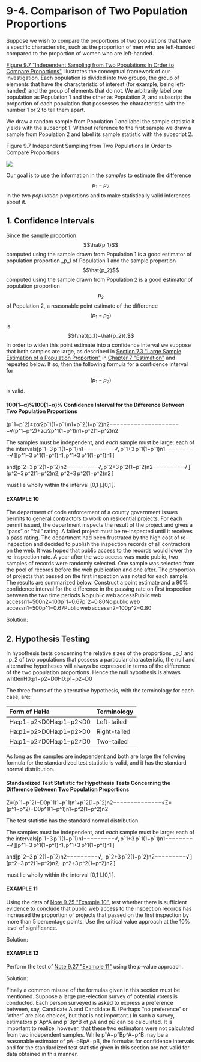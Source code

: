 # 9-4. Comparison of Two Population Proportions

Suppose we wish to compare the proportions of two populations that have a specific characteristic, such as the proportion of men who are left-handed compared to the proportion of women who are left-handed. 

[Figure 9.7 "Independent Sampling from Two Populations In Order to Compare Proportions"](https://saylordotorg.github.io/text_introductory-statistics/s13-two-sample-problems.html#fwk-shafer-ch09_s04_f01) illustrates the conceptual framework of our investigation. Each population is divided into two groups, the group of elements that have the characteristic of interest \(for example, being left-handed\) and the group of elements that do not. We arbitrarily label one population as Population 1 and the other as Population 2, and subscript the proportion of each population that possesses the characteristic with the number 1 or 2 to tell them apart. 

We draw a random sample from Population 1 and label the sample statistic it yields with the subscript 1. Without reference to the first sample we draw a sample from Population 2 and label its sample statistic with the subscript 2.

Figure 9.7 Independent Sampling from Two Populations In Order to Compare Proportions

![](https://saylordotorg.github.io/text_introductory-statistics/section_13/53170ede206ef4a4fcde1a7e4d6d046c.jpg)

Our goal is to use the information in the _samples_ to estimate the difference $$p_1−p_2$$ in the two _population_ proportions and to make statistically valid inferences about it.

## 1. Confidence Intervals

Since the sample proportion $$\hat{p_1}$$ computed using the sample drawn from Population 1 is a good estimator of population proportion _p_1 of Population 1 and the sample proportion $$\hat{p_2}$$ computed using the sample drawn from Population 2 is a good estimator of population proportion $$p_2$$ of Population 2, a reasonable point estimate of the difference $$(p_1−p_2)$$ is $$(\hat{p_1}−\hat{p_2}).$$ In order to widen this point estimate into a confidence interval we suppose that both samples are large, as described in [Section 7.3 "Large Sample Estimation of a Population Proportion"](https://saylordotorg.github.io/text_introductory-statistics/fwk-shafer-ch07_s03#fwk-shafer-ch07_s03) in [Chapter 7 "Estimation"](https://saylordotorg.github.io/text_introductory-statistics/s11-estimation.html) and repeated below. If so, then the following formula for a confidence interval for $$(p_1−p_2)$$ is valid.

#### 100\(1−α\)%100\(1−α\)% Confidence Interval for the Difference Between Two Population Proportions

\(pˆ1−pˆ2\)±zα∕2pˆ1\(1−pˆ1\)n1+pˆ2\(1−pˆ2\)n2−−−−−−−−−−−−−−−−−−−−−√\(p^1−p^2\)±zα∕2p^1\(1−p^1\)n1+p^2\(1−p^2\)n2

The samples must be independent, and _each_ sample must be large: each of the intervals\[pˆ1−3 pˆ1\(1−pˆ1\)n1−−−−−−−−−√, pˆ1+3 pˆ1\(1−pˆ1\)n1−−−−−−−−−√ \]\[p^1−3 p^1\(1−p^1\)n1, p^1+3 p^1\(1−p^1\)n1 \]

and\[pˆ2−3 pˆ2\(1−pˆ2\)n2−−−−−−−−−√, pˆ2+3 pˆ2\(1−pˆ2\)n2−−−−−−−−−√ \]\[p^2−3 p^2\(1−p^2\)n2, p^2+3 p^2\(1−p^2\)n2 \]

must lie wholly within the interval \[0,1 \].\[0,1 \].

#### EXAMPLE 10

The department of code enforcement of a county government issues permits to general contractors to work on residential projects. For each permit issued, the department inspects the result of the project and gives a “pass” or “fail” rating. A failed project must be re-inspected until it receives a pass rating. The department had been frustrated by the high cost of re-inspection and decided to publish the inspection records of all contractors on the web. It was hoped that public access to the records would lower the re-inspection rate. A year after the web access was made public, two samples of records were randomly selected. One sample was selected from the pool of records before the web publication and one after. The proportion of projects that passed on the first inspection was noted for each sample. The results are summarized below. Construct a point estimate and a 90% confidence interval for the difference in the passing rate on first inspection between the two time periods.No public web accessPublic web accessn1=500n2=100pˆ1=0.67pˆ2=0.80No public web accessn1=500p^1=0.67Public web accessn2=100p^2=0.80

Solution:



## 2. Hypothesis Testing

In hypothesis tests concerning the relative sizes of the proportions _p_1 and _p_2 of two populations that possess a particular characteristic, the null and alternative hypotheses will always be expressed in terms of the difference of the two population proportions. Hence the null hypothesis is always writtenH0:p1−p2=D0H0:p1−p2=D0

The three forms of the alternative hypothesis, with the terminology for each case, are:

| Form of HaHa | Terminology |
| :--- | :--- |
| Ha:p1−p2&lt;D0Ha:p1−p2&lt;D0 | Left-tailed |
| Ha:p1−p2&gt;D0Ha:p1−p2&gt;D0 | Right-tailed |
| Ha:p1−p2≠D0Ha:p1−p2≠D0 | Two-tailed |

As long as the samples are independent and both are large the following formula for the standardized test statistic is valid, and it has the standard normal distribution.

#### Standardized Test Statistic for Hypothesis Tests Concerning the Difference Between Two Population Proportions

Z=\(pˆ1−pˆ2\)−D0pˆ1\(1−pˆ1\)n1+pˆ2\(1−pˆ2\)n2−−−−−−−−−−−−−−√Z=\(p^1−p^2\)−D0p^1\(1−p^1\)n1+p^2\(1−p^2\)n2

The test statistic has the standard normal distribution.

The samples must be independent, and _each_ sample must be large: each of the intervals\[pˆ1−3 pˆ1\(1−pˆ1\)n1−−−−−−−−−√, pˆ1+3 pˆ1\(1−pˆ1\)n1−−−−−−−−−√ \]\[p^1−3 p^1\(1−p^1\)n1, p^1+3 p^1\(1−p^1\)n1 \]

and\[pˆ2−3 pˆ2\(1−pˆ2\)n2−−−−−−−−−√,   pˆ2+3 pˆ2\(1−pˆ2\)n2−−−−−−−−−√ \]\[p^2−3 p^2\(1−p^2\)n2,   p^2+3 p^2\(1−p^2\)n2 \]

must lie wholly within the interval \[0,1 \].\[0,1 \].

#### EXAMPLE 11

Using the data of [Note 9.25 "Example 10"](https://saylordotorg.github.io/text_introductory-statistics/s13-two-sample-problems.html#fwk-shafer-ch09_s04_s01_n02), test whether there is sufficient evidence to conclude that public web access to the inspection records has increased the proportion of projects that passed on the first inspection by more than 5 percentage points. Use the critical value approach at the 10% level of significance.

Solution:



#### EXAMPLE 12

Perform the test of [Note 9.27 "Example 11"](https://saylordotorg.github.io/text_introductory-statistics/s13-two-sample-problems.html#fwk-shafer-ch09_s04_s02_n02) using the _p_-value approach.

Solution:





Finally a common misuse of the formulas given in this section must be mentioned. Suppose a large pre-election survey of potential voters is conducted. Each person surveyed is asked to express a preference between, say, Candidate A and Candidate B. \(Perhaps “no preference” or “other” are also choices, but that is not important.\) In such a survey, estimators pˆAp^A and pˆBp^B of _pA_ and _pB_ can be calculated. It is important to realize, however, that these two estimators were not calculated from two independent samples. While pˆA−pˆBp^A−p^B may be a reasonable estimator of pA−pBpA−pB, the formulas for confidence intervals and for the standardized test statistic given in this section are not valid for data obtained in this manner.

